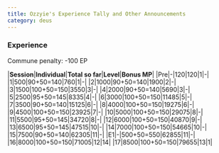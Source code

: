 ```yaml
---
title: Ozzyie's Experience Tally and Other Announcements
category: deus
---
```

### Experience

Commune penalty: -100 EP

|__Session__|__Individual__|__Total so far__|__Level__|__Bonus MP__|
|Pre|-|120|120|1|-|
|1|500|90+50=140|760|1|-|
|2|1000|90+50=140|1900|2|-|
|3|1500|100+50=150|3550|3|-|
|4|2000|90+50=140|5690|3|-|
|5|2500|95+50=145|8335|4|-|
|6|3000|100+50=150|11485|5|-|
|7|3500|90+50=140|15125|6|-|
|8|4000|100+50=150|19275|6|-|
|9|4500|100+50=150|23925|7|-|
|10|5000|100+50=150|29075|8|-|
|11|5500|95+50=145|34720|8|-|
|12|6000|100+50=150|40870|9|-|
|13|6500|95+50=145|47515|10|-|
|14|7000|100+50=150|54665|10|-|
|15|7500|90+50=140|62305|11|-|
|E1|-|500+50=550|62855|11|-|
|16|8000|100+50=150|71005|12|14|
|17|8500|100+50=150|79655|13|1|

